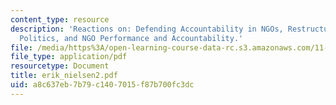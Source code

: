 ```yaml
---
content_type: resource
description: 'Reactions on: Defending Accountability in NGOs, Restructuring World
  Politics, and NGO Performance and Accountability.'
file: /media/https%3A/open-learning-course-data-rc.s3.amazonaws.com/11-363-civil-society-and-the-environment-spring-2005/a8c637eb7b79c1407015f87b700fc3dc_erik_nielsen2.pdf
file_type: application/pdf
resourcetype: Document
title: erik_nielsen2.pdf
uid: a8c637eb-7b79-c140-7015-f87b700fc3dc
---
```

